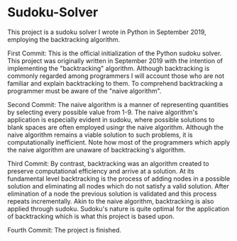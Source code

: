 # Sudoku-Solver
This project is a sudoku solver I wrote in Python in September 2019, employing the backtracking algorithm.

First Commit:
This is the official initialization of the Python sudoku solver. This project was originally written in September 2019 with the intention of implementing the "backtracking" algorithm. Although backtracking is commonly regarded among programmers I will account those who are not familiar and explain backtracking to them. To comprehend backtracking a programmer must be aware of the "naive algorithm".

Second Commit:
The naive algorithm is a manner of representing quantities by selecting every possible value from 1-9. The naive algorithm's application is especially evident in sudoku, where possible solutions to blank spaces are often employed usingr the naive algorithm. Although the naive algorithm remains a viable solution to such problems, it is computationally inefficient. Note how most of the programmers which apply the naive algorithm are unaware of backtracking's algorithm.

Third Commit: 
By contrast, backtracking was an algorithm created to preserve computational efficiency and arrive at a solution. At its fundamental level backtracking is the process of adding nodes in a possible solution and eliminating all nodes which do not satisfy a valid solution. After elimination of a node the previous solution is validated and this process repeats incrementally. Akin to the naive algorithm, backtracking is also applied through sudoku. Sudoku's nature is quite optimal
for the application of backtracking which is what this project is based upon.

Fourth Commit:
The project is finished.
